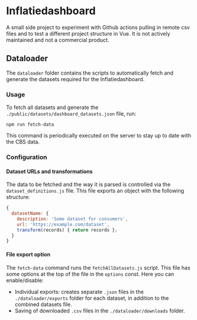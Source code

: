 # Inflatiedashboard

A small side project to experiment with Github actions pulling in remote csv files and to test a different project structure in Vue. It is not actively maintained and not a commercial product.

## Dataloader

The `dataloader` folder contains the scripts to automatically fetch and generate the datasets required for the Inflatiedashboard.

### Usage

To fetch all datasets and generate the `./public/datasets/dashboard_datasets.json` file, run:
```
npm run fetch-data
```

This command is periodically executed on the server to stay up to date with the CBS data.

### Configuration

#### Dataset URLs and transformations

The data to be fetched and the way it is parsed is controlled via the `dataset_definitions.js` file. This file exports an object with the following structure:

```javascript
{
  datasetName: {
    description: 'Some dataset for consumers',
    url: 'https://example.com/dataset',
    transform(records) { return records };
  }
}
```

#### File export option

The `fetch-data` command runs the `fetchAllDatasets.js` script. This file has some options at the top of the file in the `options` const. Here you can enable/disable:

* Individual exports: creates separate `.json` files in the `./dataloader/exports` folder for each dataset, in addition to the combined datasets file.
* Saving of downloaded `.csv` files in the `./dataloader/downloads` folder.
